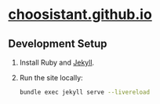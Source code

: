 # [choosistant.github.io](https://choosistant.github.io)

## Development Setup

1. Install Ruby and [Jekyll](https://jekyllrb.com/docs/).

2. Run the site locally:

    ```bash
    bundle exec jekyll serve --livereload
    ```
